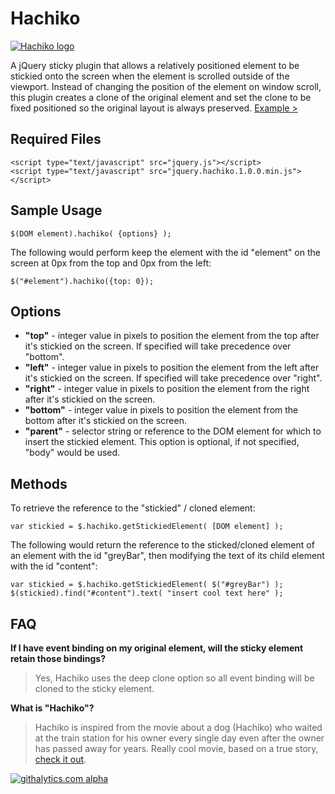Hachiko
=======

[![Hachiko logo](http://www.paulyuan.ca/hachiko/example/logo_hachiko.gif)](http://paulyuan.ca/hachiko/example)

A jQuery sticky plugin that allows a relatively positioned element to be stickied onto the screen when the element is scrolled outside of the viewport. Instead of changing the position of the element on window scroll, this plugin creates a clone of the original element and set the clone to be fixed positioned so the original layout is always preserved. [Example >](http://paulyuan.ca/hachiko/example) 


## Required Files
	<script type="text/javascript" src="jquery.js"></script>
	<script type="text/javascript" src="jquery.hachiko.1.0.0.min.js"></script>


## Sample Usage
	
    $(DOM element).hachiko( {options} );

The following would perform keep the element with the id "element" on the screen at 0px from the top and 0px from the left:

	$("#element").hachiko({top: 0});


## Options
* **"top"** - integer value in pixels to position the element from the top after it's stickied on the screen. If specified will take precedence over "bottom".
* **"left"** - integer value in pixels to position the element from the left after it's stickied on the screen. If specified will take precedence over "right".
* **"right"** - integer value in pixels to position the element from the right after it's stickied on the screen.
* **"bottom"** - integer value in pixels to position the element from the bottom after it's stickied on the screen.
* **"parent"** - selector string or reference to the DOM element for which to insert the stickied element. This option is optional, if not specified, "body" would be used. 


## Methods

To retrieve the reference to the "stickied" / cloned element:
	
	var stickied = $.hachiko.getStickiedElement( [DOM element] );
	
The following would return the reference to the sticked/cloned element of an element with the id "greyBar", then modifying the text of its child element with the id "content":

	var stickied = $.hachiko.getStickiedElement( $("#greyBar") );
	$(stickied).find("#content").text( "insert cool text here" );  


## FAQ
**If I have event binding on my original element, will the sticky element retain those bindings?**
> Yes, Hachiko uses the deep clone option so all event binding will be cloned to the sticky element.

**What is "Hachiko"?**
> Hachiko is inspired from the movie about a dog (Hachiko) who waited at the train station for his owner every single day even after the owner has passed away for years. Really cool movie, based on a true story, [check it out](http://en.wikipedia.org/wiki/Hachi:_A_Dog's_Tale).


[![githalytics.com alpha](https://cruel-carlota.pagodabox.com/5b72dbc7960186250cff181ba2cad0ac "githalytics.com")](http://githalytics.com/pyuan/hachiko)
